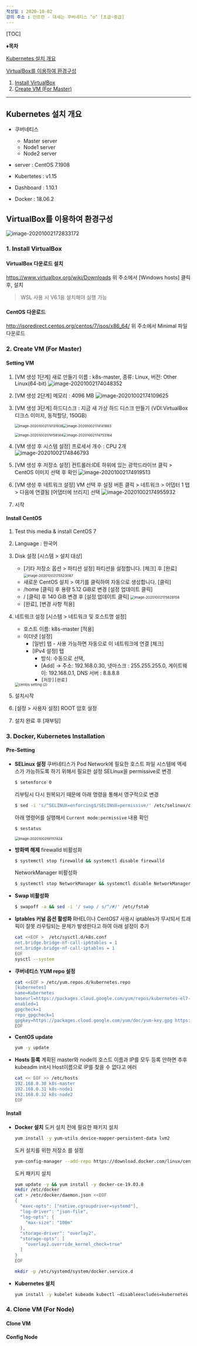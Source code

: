 ```yaml
---
작성일 : 2020-10-02
강의 주소 : 인프런 - 대세는 쿠버네티스 ^o^ [초급~중급]
---
```


[TOC]

:diamonds:**목차**

[Kubernetes 설치 개요](#kubernetes-설치-개요)

[VirtualBox를 이용하여 환경구성](#virtualbox를-이용하여-환경구성)

1.  [Install VirtualBox](#1.-install-virtualbox)
2. [Create VM (For Master)](2.-create-vm-(for-master))

---

## Kubernetes 설치 개요

- 쿠버네티스
  - Master server
  - Node1 server
  - Node2 server

- server : CentOS 7.1908
- Kubertetes : v1.15
- Dashboard : 1.10.1
- Docker : 18.06.2



## VirtualBox를 이용하여 환경구성

![image-20201002172833172](img/02%20%5B%EA%B8%B0%EC%B4%88%ED%8E%B8%5D%20%EC%BF%A0%EB%B2%84%EB%84%A4%ED%8B%B0%EC%8A%A4%20%EC%84%A4%EC%B9%98/image-20201002172833172.png)

### 1. Install VirtualBox

#### VirtualBox 다운로드 설치

https://www.virtualbox.org/wiki/Downloads  위 주소에서 [Windows hosts] 클릭 후, 설치

> WSL 사용 시 V6.1을 설치해야 실행 가능



#### CentOS 다운로드

http://isoredirect.centos.org/centos/7/isos/x86_64/ 위 주소에서 Minimal 파일 다운로드



### 2. Create VM (For Master)

#### Setting VM

1. [VM 생성 1단계] 새로 만들기 이름 : k8s-master, 종류: Linux, 버전: Other Linux(64-bit)
   ![image-20201002174048352](img/02%20%5B%EA%B8%B0%EC%B4%88%ED%8E%B8%5D%20%EC%BF%A0%EB%B2%84%EB%84%A4%ED%8B%B0%EC%8A%A4%20%EC%84%A4%EC%B9%98/image-20201002174048352.png)

2. [VM 생성 2단계] 메모리 : 4096 MB 
   ![image-20201002174109625](img/02%20%5B%EA%B8%B0%EC%B4%88%ED%8E%B8%5D%20%EC%BF%A0%EB%B2%84%EB%84%A4%ED%8B%B0%EC%8A%A4%20%EC%84%A4%EC%B9%98/image-20201002174109625.png)

3. [VM 생성 3단계] 하드디스크 : 지금 새 가상 하드 디스크 만들기 (VDI:VirtualBox 디크스 이미지, 동적할당, 150GB) 

   <img src="img/02%20%5B%EA%B8%B0%EC%B4%88%ED%8E%B8%5D%20%EC%BF%A0%EB%B2%84%EB%84%A4%ED%8B%B0%EC%8A%A4%20%EC%84%A4%EC%B9%98/image-20201002174131938.png" alt="image-20201002174131938" style="zoom: 67%;"/><img src="img/02%20%5B%EA%B8%B0%EC%B4%88%ED%8E%B8%5D%20%EC%BF%A0%EB%B2%84%EB%84%A4%ED%8B%B0%EC%8A%A4%20%EC%84%A4%EC%B9%98/image-20201002174141883.png" alt="image-20201002174141883" style="zoom:67%;" />

   <img src="img/02%20%5B%EA%B8%B0%EC%B4%88%ED%8E%B8%5D%20%EC%BF%A0%EB%B2%84%EB%84%A4%ED%8B%B0%EC%8A%A4%20%EC%84%A4%EC%B9%98/image-20201002174158144.png" alt="image-20201002174158144" style="zoom: 67%;" /><img src="img/02%20%5B%EA%B8%B0%EC%B4%88%ED%8E%B8%5D%20%EC%BF%A0%EB%B2%84%EB%84%A4%ED%8B%B0%EC%8A%A4%20%EC%84%A4%EC%B9%98/image-20201002174753164.png" alt="image-20201002174753164" style="zoom:67%;" />

4. [VM 생성 후 시스템 설정] 프로세서 개수 : CPU 2개 
   ![image-20201002174846793](img/02%20%5B%EA%B8%B0%EC%B4%88%ED%8E%B8%5D%20%EC%BF%A0%EB%B2%84%EB%84%A4%ED%8B%B0%EC%8A%A4%20%EC%84%A4%EC%B9%98/image-20201002174846793.png)

5. [VM 생성 후 저장소 설정] 컨트롤러:IDE 하위에 있는 광학드라이브 클릭 > CentOS 이미지 선택 후 확인 
   ![image-20201002174919513](img/02%20%5B%EA%B8%B0%EC%B4%88%ED%8E%B8%5D%20%EC%BF%A0%EB%B2%84%EB%84%A4%ED%8B%B0%EC%8A%A4%20%EC%84%A4%EC%B9%98/image-20201002174919513.png)

6. [VM 생성 후 네트워크 설정] VM 선택 후 설정 버튼 클릭 > 네트워크 > 어댑터 1 탭 > 다음에 연결됨 [어댑터에 브리지] 선택
   ![image-20201002174955932](img/02%20%5B%EA%B8%B0%EC%B4%88%ED%8E%B8%5D%20%EC%BF%A0%EB%B2%84%EB%84%A4%ED%8B%B0%EC%8A%A4%20%EC%84%A4%EC%B9%98/image-20201002174955932.png)

7. 시작

#### Install CentOS

1. Test this media & install CentOS 7 

2. Language : 한국어  

3. Disk 설정 [시스템 > 설치 대상]   

   - [기타 저장소 옵션 > 파티션 설정] 파티션을 설정합니다. [체크] 후 [완료]   
     <img src="img/02%20%5B%EA%B8%B0%EC%B4%88%ED%8E%B8%5D%20%EC%BF%A0%EB%B2%84%EB%84%A4%ED%8B%B0%EC%8A%A4%20%EC%84%A4%EC%B9%98/image-20201002175523087.png" alt="image-20201002175523087" style="zoom:67%;" />
   - 새로운 CentOS 설치 > 여기를 클릭하여 자동으로 생성합니다. [클릭]   
   - /home [클릭] 후 용량 5.12 GiB로 변경 [설정 업데이트 클릭]   
   - / [클릭] 후 140 GiB 변경 후 [설정 업데이트 클릭] 
     <img src="img/02%20%5B%EA%B8%B0%EC%B4%88%ED%8E%B8%5D%20%EC%BF%A0%EB%B2%84%EB%84%A4%ED%8B%B0%EC%8A%A4%20%EC%84%A4%EC%B9%98/image-20201002175628158.png" alt="image-20201002175628158" style="zoom:67%;" />
   - [완료], [변경 사항 적용] 

4. 네트워크 설정 [시스템 > 네트워크 및 호스트명 설정]   

   - 호스트 이름: k8s-master [적용]   
   - 이더넷 [설정]   
     - [일반] 탭      - 사용 가능하면 자동으로 이 네트워크에 연결 [체크]      
     - [IPv4 설정] 탭      
       - 방식: 수동으로 선택,       
       - [Add] -> 주소: 192.168.0.30, 넷마스크 : 255.255.255.0, 게이트웨이: 192.168.0.1, DNS 서버 : 8.8.8.8      
       - `[저장][완료]`    

   <img src="img/02%20%5B%EA%B8%B0%EC%B4%88%ED%8E%B8%5D%20%EC%BF%A0%EB%B2%84%EB%84%A4%ED%8B%B0%EC%8A%A4%20%EC%84%A4%EC%B9%98/centos%20setting%20(2).png" alt="centos setting (2)" style="zoom:67%;" />

5. 설치시작 

6. [설정 > 사용자 설정] ROOT 암호 설정  

7. 설치 완료 후 [재부팅]

### 3. Docker, Kubernetes Installation

#### Pre-Setting

- **SELinux 설정**
  쿠버네티스가 Pod Network에 필요한 호스트 파일 시스템에 액세스가 가능하도록 하기 위해서 필요한 설정
  SELinux을 permissive로 변경

  ```bash
  $ setenforce 0
  ```

  리부팅시 다시 원복되기 때문에 아래 명령을 통해서 영구적으로 변경

  ```bash
  $ sed -i 's/^SELINUX=enforcing$/SELINUX=permissive/' /etc/selinux/config
  ```

  아래 명령어를 실행해서 `Current mode:permissive` 내용 확인

  ```bash
  $ sestatus
  ```

  <img src="img/02%20%5B%EA%B8%B0%EC%B4%88%ED%8E%B8%5D%20%EC%BF%A0%EB%B2%84%EB%84%A4%ED%8B%B0%EC%8A%A4%20%EC%84%A4%EC%B9%98/image-20201002191117424.png" alt="image-20201002191117424" style="zoom:67%;" />

- **방화벽 해제**
  firewalld 비활성화

  ```bash
  $ systemctl stop firewalld && systemctl disable firewalld
  ```

  NetworkManager 비활성화

  ```bash
  $ systemctl stop NetworkManager && systemctl disable NetworkManager
  ```

- **Swap 비활성화**

  ```bash
  $ swapoff -a && sed -i '/ swap / s/^/#/' /etc/fstab
  ```

- **Iptables 커널 옵션 활성화**
  RHEL이나 CentOS7 사용시 iptables가 무시되서 트래픽이 잘못 라우팅되는 문제가 발생한다고 하여 아래 설정이 추가

  ```bash
  cat <<EOF >  /etc/sysctl.d/k8s.conf
  net.bridge.bridge-nf-call-ip6tables = 1
  net.bridge.bridge-nf-call-iptables = 1
  EOF
  sysctl --system
  ```

- **쿠버네티스 YUM repo 설정**

  ```bash
  cat <<EOF > /etc/yum.repos.d/kubernetes.repo
  [kubernetes]
  name=Kubernetes
  baseurl=https://packages.cloud.google.com/yum/repos/kubernetes-el7-x86_64
  enabled=1
  gpgcheck=1
  repo_gpgcheck=1
  gpgkey=https://packages.cloud.google.com/yum/doc/yum-key.gpg https://packages.cloud.google.com/yum/doc/rpm-package-key.gpg
  EOF
  ```

- **CentOS update**

  ```bash
  yum -y update
  ```

- **Hosts 등록**
  계획된 master와 node의 호스트 이름과 IP를 모두 등록
  안하면 추후 kubeadm init시 Host이름으로 IP를 찾을 수 없다고 에러

  ```bash
  cat << EOF >> /etc/hosts
  192.168.0.30 k8s-master
  192.168.0.31 k8s-node1
  192.168.0.32 k8s-node2
  EOF
  ```



#### Install

- **Docker 설치**
  도커 설치 전에 필요한 패키지 설치

  ```sh
  yum install -y yum-utils device-mapper-persistent-data lvm2 
  ```

  도커 설치를 위한 저장소 를 설정

  ```sh
  yum-config-manager --add-repo https://download.docker.com/linux/centos/docker-ce.repo
  ```

  도커 패키지 설치

  ```sh
  yum update -y && yum install -y docker-ce-19.03.8
  mkdir /etc/docker
  cat > /etc/docker/daemon.json <<EOF
  {
    "exec-opts": ["native.cgroupdriver=systemd"],
    "log-driver": "json-file",
    "log-opts": {
      "max-size": "100m"
    },
    "storage-driver": "overlay2",
    "storage-opts": [
      "overlay2.override_kernel_check=true"
    ]
  }
  EOF
  
  mkdir -p /etc/systemd/system/docker.service.d
  ```

- **Kubernetes 설치**

  ```sh
  yum install -y kubelet kubeadm kubectl –disableexcludes=kubernetes
  ```

  

### 4. Clone VM (For Node)

#### Clone VM

#### Config Node

